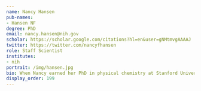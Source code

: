```yaml
---
name: Nancy Hansen
pub-names:
- Hansen NF
degree: PhD
email: nancy.hansen@nih.gov
scholar: https://scholar.google.com/citations?hl=en&user=gNMtmvgAAAAJ
twitter: https://twitter.com/nancyfhansen
role: Staff Scientist
institutes:
- nih
portrait: /img/hansen.jpg
bio: When Nancy earned her PhD in physical chemistry at Stanford University back in 1995, her thesis research proposed theories for reactions involving just a handful of atoms, but in 1996, she made a change to studying DNA and has never looked back since. Focusing on the detection and characterization of genomic variation in populations, Nancy has worked at the National Human Genome Research Institute since 2002. She has been a member of the Genome Informatics Section since 2022, where she works on the process of polishing diploid assemblies to near perfection.
display_order: 199
---
```

